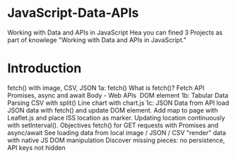 # JavaScript-Data-APIs
Working with Data and APIs in JavaScript
Hea you can fined  3 Projects as part of knowlege  "Working with Data and APIs in JavaScript."

# Introduction
 fetch() with image, CSV, JSON
1a: fetch()
What is fetch()?
Fetch API
Promises, async and await
Body - Web APIs
<img> DOM element
1b: Tabular Data
Parsing CSV with split()
Line chart with chart.js
1c: JSON Data from API
load JSON data with fetch() and update DOM element.
Add map to page with Leaflet.js and place ISS location as marker.
Updating location continuously with setInterval().
Objectives
 fetch() for GET requests with Promises and async/await
See loading data from local image / JSON / CSV
"render" data with native JS DOM manipulation
Discover missing pieces: no persistence, API keys not hidden
